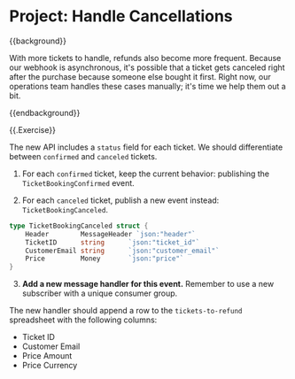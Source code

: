 # Project: Handle Cancellations 

{{background}}

With more tickets to handle, refunds also become more frequent.
Because our webhook is asynchronous, it's possible that a ticket gets canceled
right after the purchase because someone else bought it first.
Right now, our operations team handles these cases manually; it's time we help them out a bit.

{{endbackground}}

{{.Exercise}}

The new API includes a `status` field for each ticket.
We should differentiate between `confirmed` and `canceled` tickets.

1. For each `confirmed` ticket, keep the current behavior: publishing the `TicketBookingConfirmed` event.

2. For each `canceled` ticket, publish a new event instead: `TicketBookingCanceled`.

```go
type TicketBookingCanceled struct {
	Header        MessageHeader `json:"header"`
	TicketID      string      `json:"ticket_id"`
	CustomerEmail string      `json:"customer_email"`
	Price         Money       `json:"price"`
}
```

3. **Add a new message handler for this event.**
Remember to use a new subscriber with a unique consumer group.

The new handler should append a row to the `tickets-to-refund` spreadsheet with the following columns:

- Ticket ID
- Customer Email
- Price Amount
- Price Currency
